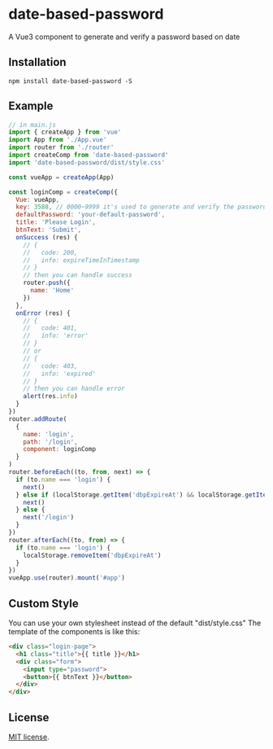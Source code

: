 # date-based-password
A Vue3 component to generate and verify a password based on date

## Installation

    npm install date-based-password -S

## Example

``` javascript
// in main.js
import { createApp } from 'vue'
import App from './App.vue'
import router from './router'
import createComp from 'date-based-password'
import 'date-based-password/dist/style.css'

const vueApp = createApp(App)

const loginComp = createComp({
  Vue: vueApp,
  key: 3588, // 0000~9999 it's used to generate and verify the password
  defaultPassword: 'your-default-password',
  title: 'Please Login',
  btnText: 'Submit',
  onSuccess (res) {
    // {
    //   code: 200,
    //   info: expireTimeInTimestamp
    // }
    // then you can handle success
    router.push({
      name: 'Home'
    })
  },
  onError (res) {
    // {
    //   code: 401,
    //   info: 'error'
    // }
    // or
    // {
    //   code: 403,
    //   info: 'expired'
    // }
    // then you can handle error
    alert(res.info)
  }
})
router.addRoute(
  {
    name: 'login',
    path: '/login',
    component: loginComp
  }
)
router.beforeEach((to, from, next) => {
  if (to.name === 'login') {
    next()
  } else if (localStorage.getItem('dbpExpireAt') && localStorage.getItem('dbpExpireAt') > new Date().setUTCHours(0, 0, 0, 0)) {
    next()
  } else {
    next('/login')
  }
})
router.afterEach((to, from) => {
  if (to.name === 'login') {
    localStorage.removeItem('dbpExpireAt')
  }
})
vueApp.use(router).mount('#app')

```

## Custom Style
You can use your own stylesheet instead of the default "dist/style.css"
The template of the components is like this:
``` html
<div class="login-page">
  <h1 class="title">{{ title }}</h1>
  <div class="form">
    <input type="password">
    <button>{{ btnText }}</button>
  </div>
</div> 
```

## License
[MIT license](http://www.opensource.org/licenses/MIT).